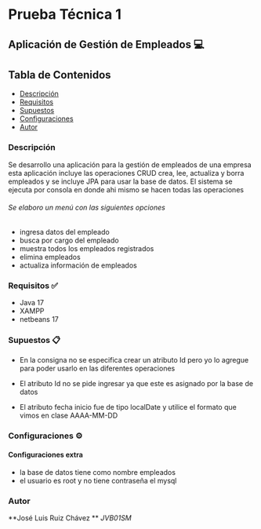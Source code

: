 # Prueba Técnica 1  

## Aplicación de Gestión de Empleados 💻
## Tabla de Contenidos
- [Descripción](#Descripción)
- [Requisitos ](#Requisitos )
- [Supuestos](#Supuestos )
- [Configuraciones](#Configuraciones )
- [Autor](#Autor )

### Descripción
Se desarrollo una aplicación para la gestión de empleados de una empresa esta aplicación incluye las operaciones CRUD crea, lee, actualiza y borra empleados y se incluye JPA para usar la base de datos.
El sistema se ejecuta por consola en donde ahi mismo se hacen todas las operaciones 

###### Se elaboro un menú con las siguientes opciones 
- ingresa datos del empleado
- busca por cargo del empleado
- muestra todos los empleados registrados
- elimina empleados
- actualiza información de empleados




### Requisitos ✅

- Java 17 
- XAMPP
- netbeans 17

### Supuestos 📋 

- En la consigna no se especifica crear un atributo Id pero yo lo agregue para poder usarlo en las diferentes operaciones

- El atributo Id no se pide ingresar ya que este es asignado por la base de datos

- El atributo fecha inicio fue de tipo localDate y utilice el formato que vimos en clase AAAA-MM-DD 


### Configuraciones ⚙️
#### Configuraciones extra 

- la base de datos tiene como nombre empleados
- el usuario es root y no tiene contraseña el mysql

### Autor 
**José Luis Ruiz Chávez
**
*JVB01SM*

